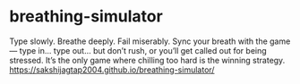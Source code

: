 # breathing-simulator
Type slowly. Breathe deeply. Fail miserably. Sync your breath with the game — type in... type out... but don’t rush, or you’ll get called out for being stressed. It’s the only game where chilling too hard is the winning strategy.
https://sakshijagtap2004.github.io/breathing-simulator/
